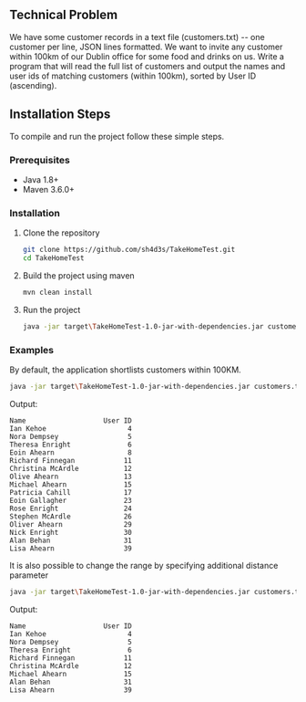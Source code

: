 ## Technical Problem
We have some customer records in a text file (customers.txt) -- one customer per line, JSON
lines formatted. We want to invite any customer within 100km of our Dublin office for some food
and drinks on us. Write a program that will read the full list of customers and output the names
and user ids of matching customers (within 100km), sorted by User ID (ascending).

## Installation Steps
To compile and run the project follow these simple steps.

### Prerequisites

* Java 1.8+
* Maven 3.6.0+

### Installation
1. Clone the repository
   ```sh
   git clone https://github.com/sh4d3s/TakeHomeTest.git
   cd TakeHomeTest
   ```
2. Build the project using maven
   ```sh
   mvn clean install
   ```
3. Run the project
   ```sh
   java -jar target\TakeHomeTest-1.0-jar-with-dependencies.jar customers.txt
   ```
### Examples

By default, the application shortlists customers within 100KM.
```sh
java -jar target\TakeHomeTest-1.0-jar-with-dependencies.jar customers.txt
```
Output:
```
Name                   User ID
Ian Kehoe                    4
Nora Dempsey                 5
Theresa Enright              6
Eoin Ahearn                  8
Richard Finnegan            11
Christina McArdle           12
Olive Ahearn                13
Michael Ahearn              15
Patricia Cahill             17
Eoin Gallagher              23
Rose Enright                24
Stephen McArdle             26
Oliver Ahearn               29
Nick Enright                30
Alan Behan                  31
Lisa Ahearn                 39
```
It is also possible to change the range by specifying additional distance parameter
```sh
java -jar target\TakeHomeTest-1.0-jar-with-dependencies.jar customers.txt 50
```
Output:
```
Name                   User ID
Ian Kehoe                    4
Nora Dempsey                 5
Theresa Enright              6
Richard Finnegan            11
Christina McArdle           12
Michael Ahearn              15
Alan Behan                  31
Lisa Ahearn                 39
```
